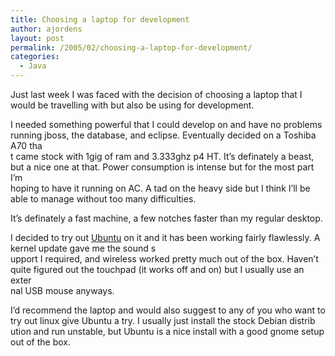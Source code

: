 ```yaml
---
title: Choosing a laptop for development
author: ajordens
layout: post
permalink: /2005/02/choosing-a-laptop-for-development/
categories:
  - Java
---
```

Just last week I was faced with the decision of choosing a laptop that I would be travelling with but also be using for development.

I needed something powerful that I could develop on and have no problems running jboss, the database, and eclipse. Eventually decided on a Toshiba A70 tha  
t came stock with 1gig of ram and 3.333ghz p4 HT. It&#8217;s definately a beast, but a nice one at that. Power consumption is intense but for the most part I&#8217;m  
hoping to have it running on AC. A tad on the heavy side but I think I&#8217;ll be able to manage without too many difficulties. 

It&#8217;s definately a fast machine, a few notches faster than my regular desktop.

I decided to try out [Ubuntu][1] on it and it has been working fairly flawlessly. A kernel update gave me the sound s  
upport I required, and wireless worked pretty much out of the box. Haven&#8217;t quite figured out the touchpad (it works off and on) but I usually use an exter  
nal USB mouse anyways.

I&#8217;d recommend the laptop and would also suggest to any of you who want to try out linux give Ubuntu a try. I usually just install the stock Debian distrib  
ution and run unstable, but Ubuntu is a nice install with a good gnome setup out of the box.

 [1]: http://www.ubuntulinux.org/